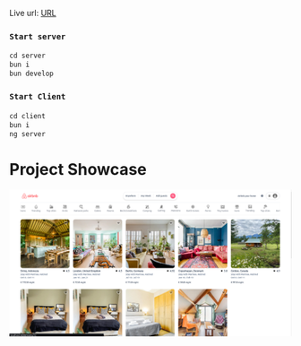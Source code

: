 Live url: <a href='http://172.17.30.111:4200/'>URL</a>

### `Start server`

```
cd server
bun i
bun develop
```

### `Start Client`

```
cd client
bun i
ng server
```

# Project Showcase

![Project Showcase](./static/project.png "a title")

